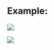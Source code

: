 <!-----------------------------

- File Name : README.md

- Purpose :

- Creation Date : 10-02-2017

- Last Modified : Mon 02 Oct 2017 08:25:26 PM UTC

- Created By : Kiyor

------------------------------->

## Example:

![](https://kiyor.s3.amazonaws.com/imgs/2017-10-02_kiyorstf_-_Docker_Hub_13-23-27_a4ntx.png)

![](https://kiyor.s3.amazonaws.com/imgs/2017-10-02__13-25-09_ufoo6.png)
